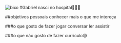 ![bixo](https://user-images.githubusercontent.com/114187492/192052308-1416baa5-86f6-4b7d-aa2c-bc46756b394e.jpg)
#Gabriel
nasci no hospital🤣🤣🤣

##objetivos pessoais
conhecer mais o que me intereça

###o que gosto de fazer
jogar
conversar
ler
assistir

###o que não gosto de fazer
curriculo😅
